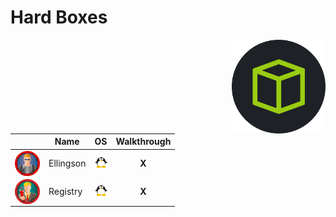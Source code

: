 # Hard Boxes

<img align="right" height=150 src="../hackthebox_logo.jpg"/>

<!-- <img width=20 src=./_images/win.png> -->
<!-- <img width=20 src=./_images/lin.png> -->
<!-- <img width=20 src=./_images/gear.png> -->
<!-- <img width=20 src=./_images/bsd.png> -->

|                                                              |   Name            |      OS                                |         Walkthrough                |
|--------------------------------------------------------------| ----------------- |--------------------------------------- |:----------------------------------:|
|  <img align="center" height=40 src="_images/Ellingson.png"/> |  Ellingson        | <img width=20 src=../_images/lin.png>  | **X** <!-- [View](Ellingson/README.md) --> |
|  <img align="center" height=40 src="_images/Registry.png"/>  |  Registry         | <img width=20 src=../_images/lin.png>  | **X** <!-- [View](Registry/README.md) --> |
